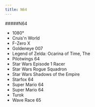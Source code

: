 ```yaml
---
title: N64
---
```


#####N64

* 1080°
* Cruis'n World
* F-Zero X
* Goldeneye 007
* Legend of Zelda: Ocarina of Time, The
* Pilotwings 64
* Star Wars Episode 1 Racer
* Star Wars Rogue Squadron
* Star Wars Shadows of the Empire
* Starfox 64
* Super Mario 64
* Super Mario 64
* Turok
* Wave Race 65
